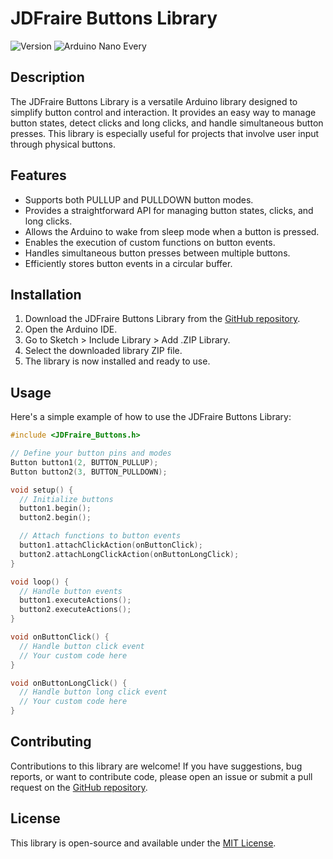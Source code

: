 # JDFraire Buttons Library

![Version](https://img.shields.io/badge/version-1.0-brightgreen.svg)
![Arduino Nano Every](https://img.shields.io/badge/Arduino-compatible-blue.svg)

## Description

The JDFraire Buttons Library is a versatile Arduino library designed to simplify button control and interaction. It provides an easy way to manage button states, detect clicks and long clicks, and handle simultaneous button presses. This library is especially useful for projects that involve user input through physical buttons.

## Features

- Supports both PULLUP and PULLDOWN button modes.
- Provides a straightforward API for managing button states, clicks, and long clicks.
- Allows the Arduino to wake from sleep mode when a button is pressed.
- Enables the execution of custom functions on button events.
- Handles simultaneous button presses between multiple buttons.
- Efficiently stores button events in a circular buffer.

## Installation

1. Download the JDFraire Buttons Library from the [GitHub repository](https://github.com/JDFraire-P/Buttons).
2. Open the Arduino IDE.
3. Go to Sketch > Include Library > Add .ZIP Library.
4. Select the downloaded library ZIP file.
5. The library is now installed and ready to use.

## Usage

Here's a simple example of how to use the JDFraire Buttons Library:

```cpp
#include <JDFraire_Buttons.h>

// Define your button pins and modes
Button button1(2, BUTTON_PULLUP);
Button button2(3, BUTTON_PULLDOWN);

void setup() {
  // Initialize buttons
  button1.begin();
  button2.begin();

  // Attach functions to button events
  button1.attachClickAction(onButtonClick);
  button2.attachLongClickAction(onButtonLongClick);
}

void loop() {
  // Handle button events
  button1.executeActions();
  button2.executeActions();
}

void onButtonClick() {
  // Handle button click event
  // Your custom code here
}

void onButtonLongClick() {
  // Handle button long click event
  // Your custom code here
}
```


## Contributing

Contributions to this library are welcome! If you have suggestions, bug reports, or want to contribute code, please open an issue or submit a pull request on the [GitHub repository](https://github.com/JDFraire-P/Buttons).

## License

This library is open-source and available under the [MIT License](LICENSE).
